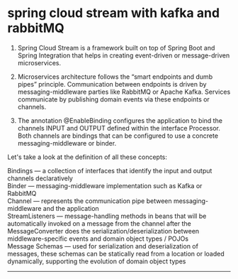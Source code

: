 # spring cloud stream with kafka and rabbitMQ

1. Spring Cloud Stream is a framework built on top of Spring Boot and Spring Integration that helps in creating event-driven or message-driven microservices.

2. Microservices architecture follows the “smart endpoints and dumb pipes” principle. Communication between endpoints is driven by messaging-middleware parties like RabbitMQ or Apache Kafka. Services communicate by publishing domain events via these endpoints or channels.

3. The annotation @EnableBinding configures the application to bind the channels INPUT and OUTPUT defined within the interface Processor. Both channels are bindings that can be configured to use a concrete messaging-middleware or binder.

Let's take a look at the definition of all these concepts:

Bindings — a collection of interfaces that identify the input and output channels declaratively <br>
Binder — messaging-middleware implementation such as Kafka or RabbitMQ <br>
Channel — represents the communication pipe between messaging-middleware and the application <br>
StreamListeners — message-handling methods in beans that will be automatically invoked on a message from the channel after the MessageConverter does the serialization/deserialization between middleware-specific events and domain object types / POJOs <br>
Message Schemas — used for serialization and deserialization of messages, these schemas can be statically read from a location or loaded dynamically, supporting the evolution of domain object types

------------------------------------

